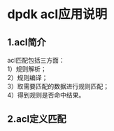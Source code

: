 # dpdk acl应用说明

## 1.acl简介  
acl匹配包括三方面：   
1）规则解析；  
2）规则编译；  
3）取需要匹配的数据进行规则匹配；  
4）得到规则是否命中结果。  

## 2.acl定义匹配

